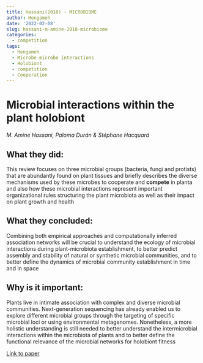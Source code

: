 ```yaml
---
title: Hassani(2018) - MICROBIOME
author: Hengameh
date: '2022-02-08'
slug: hassani-m-amine-2018-microbiome
categories:
  - competition
tags:
  - Hengameh
  - Microbe-microbe interactions
  - Holobiont
  - competition
  - Cooperation
---
```


# Microbial interactions within the plant holobiont

*M. Amine Hassani, Paloma Durán & Stéphane Hacquard*

## What they did:

This review focuses on three microbial groups (bacteria, fungi and protists) that are abundantly found on plant tissues and briefly describes the diverse mechanisms used by these microbes to cooperate and **compete** in planta and also how these microbial interactions represent important organizational rules structuring the plant microbiota as well as their impact on plant growth and health

## What they concluded:

Combining both empirical approaches and computationally inferred association networks will be crucial to understand the ecology of microbial interactions during plant-microbiota establishment, to better predict assembly and stability of natural or synthetic microbial communities, and to better define the dynamics of microbial community establishment in time and in space

## Why is it important:

Plants live in intimate association with complex and diverse microbial communities. Next-generation sequencing has already enabled us to explore different microbial groups through the targeting of specific microbial loci or using environmental metagenomes. Nonetheless, a more holistic understanding is still needed to better understand the intermicrobial interactions within the microbiota of plants and to better define the functional relevance of the microbial networks for holobiont fitness 

[Link to paper](https://microbiomejournal.biomedcentral.com/articles/10.1186/s40168-018-0445-0)